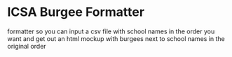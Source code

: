 # ICSA Burgee Formatter

formatter so you can input a csv file with school names in the order you want and get out an html mockup with burgees next to school names in the original order

